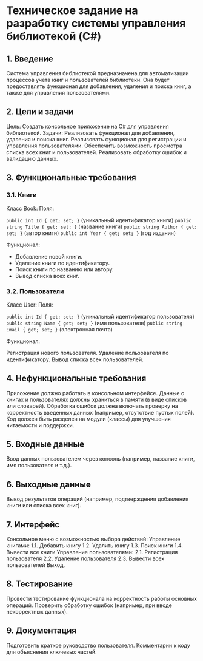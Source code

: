 # Техническое задание на разработку системы управления библиотекой (C#)
## 1. Введение
   Система управления библиотекой предназначена для автоматизации процессов учета книг и пользователей библиотеки. Она будет предоставлять функционал для добавления, удаления и поиска книг, а также для управления пользователями.

## 2. Цели и задачи
   Цель: Создать консольное приложение на C# для управления библиотекой.
   Задачи:
   Реализовать функционал для добавления, удаления и поиска книг.
   Реализовать функционал для регистрации и управления пользователями.
   Обеспечить возможность просмотра списка всех книг и пользователей.
   Реализовать обработку ошибок и валидацию данных.
## 3. Функциональные требования
   ### 3.1. Книги
   Класс Book:
   Поля:

   `public int Id { get; set; }`  (уникальный идентификатор книги)
   `public string Title { get; set; }` (название книги)
   `public string Author { get; set; }` (автор книги)
   `public int Year { get; set; }` (год издания)

   Функционал:
   * Добавление новой книги.
   * Удаление книги по идентификатору.
   * Поиск книги по названию или автору.
   * Вывод списка всех книг. 
   
### 3.2. Пользователи
   Класс User:
   Поля:
   
`public int Id { get; set; }` (уникальный идентификатор пользователя)
   `public string Name { get; set; }` (имя пользователя)
   `public string Email { get; set; }` (электронная почта)
   

   Функционал:

   Регистрация нового пользователя.
   Удаление пользователя по идентификатору.
   Вывод списка всех пользователей.
## 4. Нефункциональные требования
   Приложение должно работать в консольном интерфейсе.
   Данные о книгах и пользователях должны храниться в памяти (в виде списков или словарей).
   Обработка ошибок должна включать проверку на корректность введенных данных (например, отсутствие пустых полей).
   Код должен быть разделен на модули (классы) для улучшения читаемости и поддержки.
## 5. Входные данные
   Ввод данных пользователем через консоль (например, название книги, имя пользователя и т.д.).
## 6. Выходные данные
   Вывод результатов операций (например, подтверждения добавления книги или списка всех книг).
## 7. Интерфейс
   Консольное меню с возможностью выбора действий:
   Управление книгами:
   1.1. Добавить книгу
   1.2. Удалить книгу
   1.3. Поиск книги
   1.4. Вывести все книги
   Управление пользователями:
   2.1. Регистрация пользователя
   2.2. Удаление пользователя
   2.3. Вывести всех пользователей
   Выход.
## 8. Тестирование
   Провести тестирование функционала на корректность работы основных операций.
   Проверить обработку ошибок (например, при вводе некорректных данных).
## 9. Документация
   Подготовить краткое руководство пользователя.
   Комментарии к коду для объяснения ключевых частей.